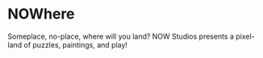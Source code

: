 # NOWhere
Someplace, no-place, where will you land? NOW Studios presents a pixel-land of puzzles, paintings, and play!
